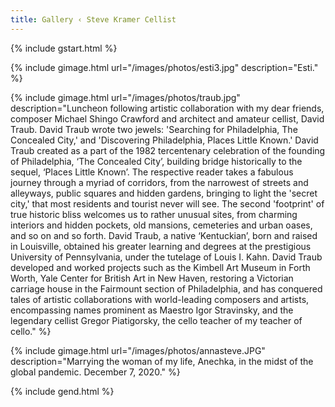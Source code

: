 ```yaml
---
title: Gallery ‹ Steve Kramer Cellist
---
```

{% include gstart.html %}


 
 
 {% include gimage.html url="/images/photos/esti3.jpg"
  description="Esti." %}





{% include gimage.html url="/images/photos/traub.jpg"
 description="Luncheon following artistic collaboration with my dear friends, composer Michael Shingo Crawford and architect and amateur cellist, David Traub. David Traub wrote two jewels: 'Searching for Philadelphia, The Concealed City,' and 'Discovering Philadelphia, Places Little Known.' David Traub created as a part of the 1982 tercentenary celebration of the founding of Philadelphia, ‘The Concealed City’, building bridge historically to the sequel, ‘Places Little Known’. The respective reader takes a fabulous journey through a myriad of corridors, from the narrowest of streets and alleyways, public squares and hidden gardens, bringing to light the 'secret city,' that most residents and tourist never will see. The second 'footprint' of true historic bliss welcomes us to rather unusual sites, from charming interiors and hidden pockets, old mansions, cemeteries and urban oases, and so on and so forth. David Traub, a native ‘Kentuckian’, born and raised in Louisville, obtained his greater learning and degrees at the prestigious University of Pennsylvania, under the tutelage of Louis I. Kahn. David Traub developed and worked projects such as the Kimbell Art Museum in Forth Worth, Yale Center for British Art in New Haven, restoring a Victorian carriage house in the Fairmount section of Philadelphia, and has conquered tales of artistic collaborations with world-leading composers and artists, encompassing names prominent as Maestro Igor Stravinsky, and the legendary cellist Gregor Piatigorsky, the cello teacher of my teacher of cello." %}




{% include gimage.html url="/images/photos/annasteve.JPG" 
 description="Marrying the woman of my life, Anechka, in the midst of the global pandemic. December 7, 2020." %}






  
{% include gend.html %}



